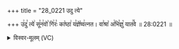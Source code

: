 +++
title = "28_0221 उदु त्ये"

+++
उ꣢दु꣣ त्ये꣢ सू꣣न꣢वो꣣ गि꣢रः꣣ का꣡ष्ठा꣢ य꣣ज्ञे꣡ष्व꣢त्नत। वा꣣श्रा꣡ अ꣢भि꣣ज्ञु꣡ यात꣢꣯वे ॥ 28:0221 ॥

<details><summary>विस्वर-मूलम् (VC)</summary>

उदु त्ये सूनवो गिरः काष्ठा यज्ञेष्वत्नत । वाश्रा अभिज्ञु यातवे ॥२२१॥
</details>